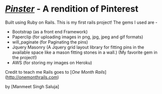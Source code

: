 [*Pinster*](http://pinster.herokuapp.com/) - A rendition of Pinterest
=========
Built using Ruby on Rails. This is my first rails project! The gems I used are - 
- Bootstrap (as a front end Framework)
- Paperclip (for uploading images in png, jpg, jpeg and gif formats)
- will_paginate (for Paginating the pins)
- Jquery Masonry (A Jquery grid layout library for fitting pins in the available space like a mason fitting stones in a wall.) (My favorite gem in the project!)
- AWS (for storing my images on Heroku)



Credit to teach me Rails goes to [*One Month Rails*] (http://onemonthrails.com)

by [Manmeet Singh Saluja]
